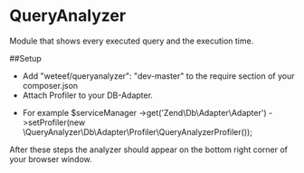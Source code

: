 QueryAnalyzer
=============

Module that shows every executed query and the execution time.


##Setup
- Add "weteef/queryanalyzer": "dev-master" to the require section of your composer.json
- Attach Profiler to your DB-Adapter.
* For example $serviceManager
      ->get('Zend\Db\Adapter\Adapter')
      ->setProfiler(new \QueryAnalyzer\Db\Adapter\Profiler\QueryAnalyzerProfiler());

After these steps the analyzer should appear on the bottom right corner of your browser window.